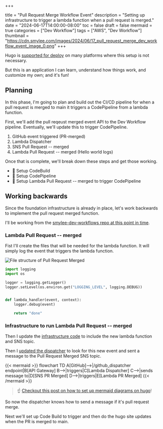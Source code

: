 +++

title = "Pull Request Merge Workflow Event"
description = "Setting up infrastructure to trigger a lambda function when a pull request is merged."
date = "2024-06-17T14:00:00-08:00"
toc = false
draft = false
mermaid = true
categories = ["Dev Workflow"]
tags = ["AWS", "Dev Workflow"]
thumbnail = "https://cdn.smylee.com/images/2024/06/17_pull_request_merge_dev_workflow_event_image_0.png"
+++


Hugo is [supported for deploy](https://gohugo.io/hosting-and-deployment/) on many platforms where this setup is not necessary.

But this is an application I can learn, understand how things work, and customize my own; and it's fun!

## Planning

In this phase, I'm going to plan and build out the CI/CD pipeline for when a pull request is merged to main it triggers a CodePipeline from a lambda function.

First, we'll add the pull reqeust merged event API to the Dev Workflow pipeline. Eventually, we'll update this to trigger CodePipeline.

1. GitHub event triggered (PR-merged)
1. Lambda Dispatcher
1. SNS Pull Request -- merged
1. Lambda Pull Request -- merged (Hello world logs)

Once that is complete, we'll break down these steps and get those working.

* :black_square_button: Setup CodeBuild
* :black_square_button: Setup CodePipeline
* :black_square_button: Setup Lambda Pull Request -- merged to trigger CodePipeline

## Working backwards

Since the foundation infrastructure is already in place, let's work backwards to implement the pull request merged function.

I'll be working from the [smylee-dev-workflows repo at this point in time](https://github.com/smyleeface/smylee-dev-workflows/tree/1f881175fbe2ef637e2f39f88120cfde59c3a81d).

### Lambda Pull Request -- merged

Fist I'll create the files that will be needed for the lambda function. It will simply log the event that triggers the lambda function.

![File structure of Pull Request Merged](https://cdn.smylee.com/images/2024/06/file_structure_prmerged.png)

```python
import logging
import os

logger = logging.getLogger()
logger.setLevel(os.environ.get("LOGGING_LEVEL", logging.DEBUG))


def lambda_handler(event, context):
    logger.debug(event)

    return "done"
```

### Infrastructure to run Lambda Pull Request -- merged

Then I update the [infrastructure code](https://github.com/smyleeface/smylee-dev-workflows/blob/d98510881a663b3a951a27993f8f1be54c9ba125/infrastructure/function_pull_request_merged.py) to include the new lambda function and SNS topic.

Then I [updated the dispatcher](https://github.com/smyleeface/smylee-dev-workflows/blob/d3b8728ddfddbf4a89caf195aac2bca9ac97f637/functions/dispatcher/dev_workflow/dispatcher/dispatch_event.py) to look for this new event and sent a message to the Pull Request Merged SNS topic.

{{< mermaid >}}
flowchart TD
    A[GitHub]-->|/github_dispatcher endpoint|B[API Gateway]
    B-->|triggers|C[Lambda Dispatcher]
    C-->|sends message to|D[SNS PR Merged]
    D-->|triggers|E[Lambda PR Merged]
{{< /mermaid >}}

> :point_up: [Checkout this post on how to set up mermaid diagrams on hugo](https://navendu.me/posts/adding-diagrams-to-your-hugo-blog-with-mermaid/)!

So now the dispatcher knows how to send a message if it's pull request merge.

Next we'll set up Code Build to trigger and then do the hugo site updates when the PR is merged to main.
